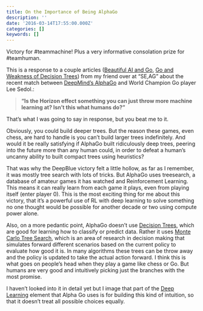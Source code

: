 ```yaml
---
title: On the Importance of Being AlphaGo
description: ''
date: '2016-03-14T17:55:00.000Z'
categories: []
keywords: []
---
```


Victory for #teammachine! Plus a very informative consolation prize for #teamhuman.   
  
This is a response to a couple articles ([Beautiful AI and Go](http://nayrb.org/~blog/2016/03/13/beautiful-ai-and-go/), [Go and Weakness of Decision Trees](http://nayrb.org/~blog/2016/03/14/go-and-weaknesses-of-decision-trees/)) from my friend over at “SE,AG” about the recent match between [DeepMind’s AlphaGo](http://beautiful%20ai%20and%20go%20and%20go%20and%20weakness%20of%20decision%20trees./) and World Champion Go player Lee Sedol.:

> **“Is the Horizon effect something you can just throw more machine learning at? Isn’t this what humans do?”**

That’s what I was going to say in response, but you beat me to it.   
  
Obviously, you could build deeper trees. But the reason these games, even chess, are hard to handle is you can’t build larger trees indefinitely. And would it be really satisfying if AlphaGo built ridiculously deep trees, peering into the future more than any human could, in order to defeat a human’s uncanny ability to built compact trees using heuristics?  
  
That was why the DeepBlue victory felt a little hollow, as far as I remember, it was mostly tree search with lots of tricks. But AlphaGo uses treesearch, a database of amateur games it has watched and Reinforcement Learning. This means it can really learn from each game it plays, even from playing itself (enter player 0). This is the most exciting thing for me about this victory, that it’s a powerful use of RL with deep learning to solve something no one thought would be possible for another decade or two using compute power alone.  
  
Also, on a more pedantic point, AlphaGo doesn’t use [Decision Trees](https://en.wikipedia.org/wiki/Decision_tree), which are good for learning how to classify or predict data. Rather it uses [Monte Carlo Tree Search](https://en.wikipedia.org/wiki/Monte_Carlo_tree_search), which is an area of research in decision making that simulates forward different scenarios based on the current policy to evaluate how good it is. In many algorithms these trees can be throw away and the policy is updated to take the actual action forward. I think this is what goes on people’s head when they play a game like chess or Go. But humans are very good and intuitively picking just the branches with the most promise.   
  
I haven’t looked into it in detail yet but I image that part of the [Deep Learning](https://en.wikipedia.org/wiki/Deep_learning) element that Alpha Go uses is for building this kind of intuition, so that it doesn’t treat all possible choices equally.
